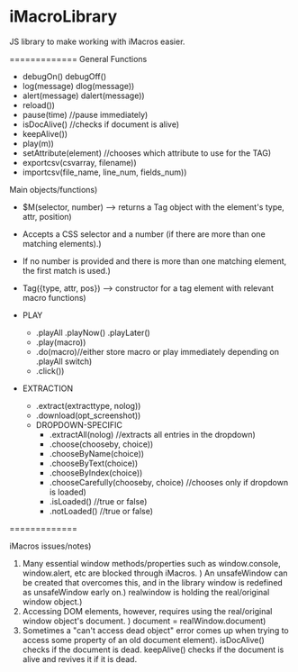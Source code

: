 iMacroLibrary
=============

JS library to make working with iMacros easier.

=============
General Functions
* debugOn()	debugOff()
* log(message)	dlog(message))
* alert(message)	dalert(message))
* reload())
* pause(time) //pause immediately)
* isDocAlive() //checks if document is alive)
* keepAlive())
* play(m))
* setAttribute(element) //chooses which attribute to use for the TAG)
* exportcsv(csvarray, filename))
* importcsv(file_name, line_num, fields_num))

Main objects/functions)

* $M(selector, number) --> returns a Tag object with the element's type, attr, position)
* Accepts a CSS selector and a number (if there are more than one matching elements).)
* If no number is provided and there is more than one matching element, the first match is used.)
* Tag({type, attr, pos}) --> constructor for a tag element with relevant macro functions)

* PLAY<br />
	* .playAll	.playNow()	.playLater()
	* .play(macro))
	* .do(macro)//either store macro or play immediately depending on .playAll switch)
	* .click())

* EXTRACTION<br />
	* .extract(extracttype, nolog))
	* .download(opt_screenshot))
	* DROPDOWN-SPECIFIC<br />
		* .extractAll(nolog) //extracts all entries in the dropdown)
		* .choose(chooseby, choice))
		* .chooseByName(choice))
		* .chooseByText(choice))
		* .chooseByIndex(choice))
		* .chooseCarefully(chooseby, choice) //chooses only if dropdown is loaded)
		* .isLoaded() //true or false)
		* .notLoaded() //true or false)
				
		
	

=============

iMacros issues/notes)
1. Many essential window methods/properties such as window.console, window.alert, etc are blocked through iMacros. ) An unsafeWindow can be created that overcomes this, and in the library window is redefined as unsafeWindow early on.)
 realwindow is holding the real/original window object.)
2. Accessing DOM elements, however, requires using the real/original window object's document. )
 document = realWindow.document)
3. Sometimes a "can't access dead object" error comes up when trying to access some property of an old document element). isDocAlive() checks if the document is dead. keepAlive() checks if the document is alive and revives it if it is dead.
     
